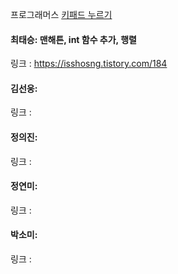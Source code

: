 프로그래머스 [키패드 누르기](https://school.programmers.co.kr/learn/courses/30/lessons/67256)<br>

#### 최태승: 맨해튼, int 함수 추가, 행렬
링크 : https://isshosng.tistory.com/184

#### 김선웅: 
링크 : 

#### 정의진:
링크 : 

#### 정연미: 
링크 : 

#### 박소미: 
링크 : 
